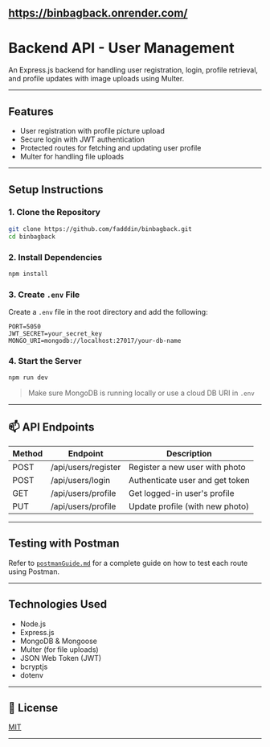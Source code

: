 ## https://binbagback.onrender.com/

# Backend API - User Management

An Express.js backend for handling user registration, login, profile retrieval, and profile updates with image uploads using Multer.

---

##  Features
- User registration with profile picture upload
- Secure login with JWT authentication
- Protected routes for fetching and updating user profile
- Multer for handling file uploads

---

##  Setup Instructions

### 1. Clone the Repository
```bash
git clone https://github.com/fadddin/binbagback.git
cd binbagback
```

### 2. Install Dependencies
```bash
npm install
```

### 3. Create `.env` File
Create a `.env` file in the root directory and add the following:
```env
PORT=5050
JWT_SECRET=your_secret_key
MONGO_URI=mongodb://localhost:27017/your-db-name
```

### 4. Start the Server
```bash
npm run dev
```
> Make sure MongoDB is running locally or use a cloud DB URI in `.env`

---

## 📫 API Endpoints

| Method | Endpoint         | Description                       |
|--------|------------------|-----------------------------------|
| POST   | /api/users/register | Register a new user with photo   |
| POST   | /api/users/login    | Authenticate user and get token  |
| GET    | /api/users/profile  | Get logged-in user's profile     |
| PUT    | /api/users/profile  | Update profile (with new photo)  |

---

##  Testing with Postman
Refer to [`postmanGuide.md`](./postmanGuide.md) for a complete guide on how to test each route using Postman.

---

##  Technologies Used
- Node.js
- Express.js
- MongoDB & Mongoose
- Multer (for file uploads)
- JSON Web Token (JWT)
- bcryptjs
- dotenv

---

## 🙌 License
[MIT](LICENSE)

---

